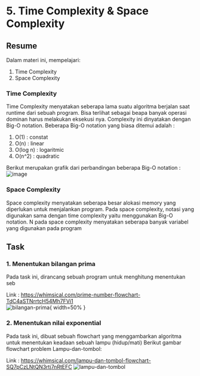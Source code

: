 # 5. Time Complexity & Space Complexity

## Resume
Dalam materi ini, mempelajari:
1. Time Complexity
2. Space Complexity

### Time Complexity
Time Complexity menyatakan seberapa lama suatu algoritma berjalan saat runtime dari sebuah program. Bisa terlihat sebagai beapa banyak operasi dominan harus melakukan eksekusi nya. Complexity ini dinyatakan dengan Big-O notation. Beberapa Big-O notation yang biasa ditemui adalah :  
1. O(1) : constat
2. O(n) : linear
3. O(log n) : logaritmic
4. O(n^2) : quadratic

Berikut merupakan grafik dari perbandingan beberapa Big-O notation :  
![image](https://user-images.githubusercontent.com/75016595/155878595-3fc1490c-e888-40a0-ab46-8d5143718ea5.png)

### Space Complexity
Space complexity menyatakan seberapa besar alokasi memory yang diperlukan untuk menjalankan program. Pada space complexity, notasi yang digunakan sama dengan time complexity yaitu menggunakan Big-O notation. N pada space complexity menyatakan seberapa banyak variabel yang digunakan pada program

## Task
### 1. Menentukan bilangan prima
Pada task ini, dirancang sebuah program untuk menghitung menentukan seb

Link : https://whimsical.com/prime-number-flowchart-TdC4aSTNrrtcH54Mh7FVi1  
![bilangan-prima](./screenshots/prime-number_flowchart.png){ width=50% }  

### 2. Menentukan nilai exponential
Pada task ini, dibuat sebuah flowchart yang menggambarkan algoritma untuk menentukan keadaan sebuah lampu (hidup/mati) 
Berikut gambar flowchart problem Lampu-dan-tombol:

Link : https://whimsical.com/lampu-dan-tombol-flowchart-SQ7pCzLNtQN3rtj7nRtEFC
![lampu-dan-tombol](./screenshots/lampu-dan-tombol_flowchart.png)  
